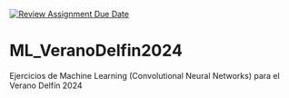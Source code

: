 [![Review Assignment Due Date](https://classroom.github.com/assets/deadline-readme-button-22041afd0340ce965d47ae6ef1cefeee28c7c493a6346c4f15d667ab976d596c.svg)](https://classroom.github.com/a/SHqbF3Zx)
# ML_VeranoDelfin2024
Ejercicios de Machine Learning (Convolutional Neural Networks) para el Verano Delfín 2024
